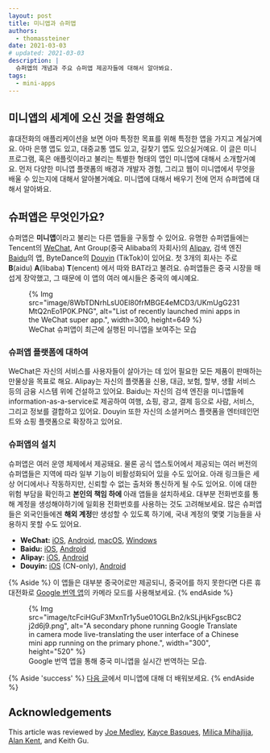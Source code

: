 ```yaml
---
layout: post
title: 미니앱과 슈퍼앱
authors:
  - thomassteiner
date: 2021-03-03
# updated: 2021-03-03
description: |
  슈퍼앱의 개념과 주요 슈퍼앱 제공자들에 대해서 알아봐요.
tags:
  - mini-apps
---
```


## 미니앱의 세계에 오신 것을 환영해요

휴대전화의 애플리케이션을 보면 아마 특정한 목표를 위해 특정한 앱을 가지고 계실거예요.
아마 은행 앱도 있고, 대중교통 앱도 있고, 길찾기 앱도 있으실거예요.
이 글은 미니 프로그램, 혹은 애플릿이라고 불리는 특별한 형태의 앱인 미니앱에 대해서 소개할거예요.
먼저 다양한 미니앱 플랫폼의 배경과 개발자 경험, 그리고 웹이 미니앱에서 무엇을 배울 수 있는지에 대해서 알아볼거예요.
미니앱에 대해서 배우기 전에 먼저 슈퍼앱에 대해서 알아봐요.

## 슈퍼앱은 무엇인가요?

슈퍼앱은 **미니앱**이라고 불리는 다른 앱들을 구동할 수 있어요.
유명한 슈퍼앱들에는 Tencent의 [WeChat](https://weixin.qq.com/), Ant Group(중국 Alibaba의 자회사)의 [Alipay](https://www.alipay.com/), 검색 엔진 [Baidu](https://baidu.com/)의 앱,
ByteDance의 [Douyin](https://www.douyin.com/) (TikTok)이 있어요.
첫 3개의 회사는 주로 **B**(aidu) **A**(libaba) **T**(encent) 에서 따와 BAT라고 불려요.
슈퍼앱들은 중국 시장을 매섭게 장악했고, 그 때문에 이 앱의 여러 예시들은 중국의 예시예요.

<figure>
  {% Img src="image/8WbTDNrhLsU0El80frMBGE4eMCD3/UKmUgG231MtQ2nEo1P0K.PNG", alt="List of recently launched mini apps in the WeChat super app.", width=300, height=649 %}
  <figcaption>WeChat 슈퍼앱이 최근에 실행된 미니앱을 보여주는 모습</figcaption>
</figure>

### 슈퍼앱 플랫폼에 대하여

WeChat은 자신의 서비스를 사용자들이 살아가는 데 있어 필요한 모든 제품이 판매하는 만물상을 목표로 해요.
Alipay는 자신의 플랫폼을 신용, 대금, 보험, 할부, 생활 서비스 등의 금융 시스템 위에 건설하고 있어요.
Baidu는 자신의 검색 엔진을 미니앱들에 information-as-a-service로 제공하여 여행, 쇼핑, 광고, 결제 등으로 사람, 서비스, 그리고 정보를 결합하고 있어요.
Douyin 또한 자신의 소셜커머스 플랫폼을 엔터테인먼트와 쇼핑 플랫폼으로 확장하고 있어요.

### 슈퍼앱의 설치

슈퍼앱은 여러 운영 체제에서 제공돼요.
물론 공식 앱스토어에서 제공되는 여러 버전의 슈퍼앱들은 지역에 따라 일부 기능이 비활성화되어 있을 수도 있어요.
아래 링크들은 세상 어디에서나 작동하지만, 신뢰할 수 없는 출처와 통신하게 될 수도 있어요.
이에 대한 위험 부담을 확인하고 **본인의 책임 하에** 아래 앱들을 설치하세요.
대부분 전화번호를 통해 계정을 생성해야하기에 일회용 전화번호를 사용하는 것도 고려해보세요.
많은 슈퍼앱들은 외국인들에겐 **해외 계정**만 생성할 수 있도록 하기에, 국내 계정의 몇몇 기능들을 사용하지 못할 수도 있어요.

- **WeChat:** [iOS](https://apps.apple.com/us/app/wechat/id414478124),
  [Android](https://weixin.qq.com/cgi-bin/readtemplate?uin=&stype=&promote=&fr=&lang=zh_CN&ADTAG=&check=false&t=weixin_download_method&sys=android&loc=weixin,android,web,0),
  [macOS](https://mac.weixin.qq.com/), [Windows](https://pc.weixin.qq.com/)
- **Baidu:** [iOS](https://apps.apple.com/us/app/%E7%99%BE%E5%BA%A6/id382201985),
  [Android](https://play.google.com/store/apps/details?id=com.baidu.searchbox&hl=en)
- **Alipay:** [iOS](https://itunes.apple.com/app/id333206289?mt=8),
  [Android](https://t.alipayobjects.com/L1/71/100/and/alipay_wap_main.apk)
- **Douyin:**
  [iOS](https://itunes.apple.com/cn/app/%E6%8A%96%E9%9F%B3%E7%9F%AD%E8%A7%86%E9%A2%91/id1142110895?l=zh&ls=1&mt=8)
  (CN-only), [Android](http://s.toutiao.com/UsMYE/)

{% Aside %}
이 앱들은 대부분 중국어로만 제공되니, 중국어를 하지 못한다면 다른 휴대전화로 [Google 번역 앱](https://translate.google.com/intl/en/about/#!#speak-with-the-world)의 카메라 모드를 사용해보세요.
{% endAside %}

<figure>
  {% Img src="image/tcFciHGuF3MxnTr1y5ue01OGLBn2/kSLjHjkFgscBC2j2d6j9.png", alt="A secondary phone running Google Translate in camera mode live-translating the user interface of a Chinese mini app running on the primary phone.", width="300", height="520" %}
  <figcaption>
    Google 번역 앱을 통해 중국 미니앱을 실시간 번역하는 모습.
  </figcaption>
</figure>

{% Aside 'success' %}
[다음 글](/mini-app-about/)에서 미니앱에 대해 더 배워보세요.
{% endAside %}

## Acknowledgements

This article was reviewed by
[Joe Medley](https://github.com/jpmedley),
[Kayce Basques](https://github.com/kaycebasques),
[Milica Mihajlija](https://github.com/mihajlija),
[Alan Kent](https://github.com/alankent),
and Keith Gu.
